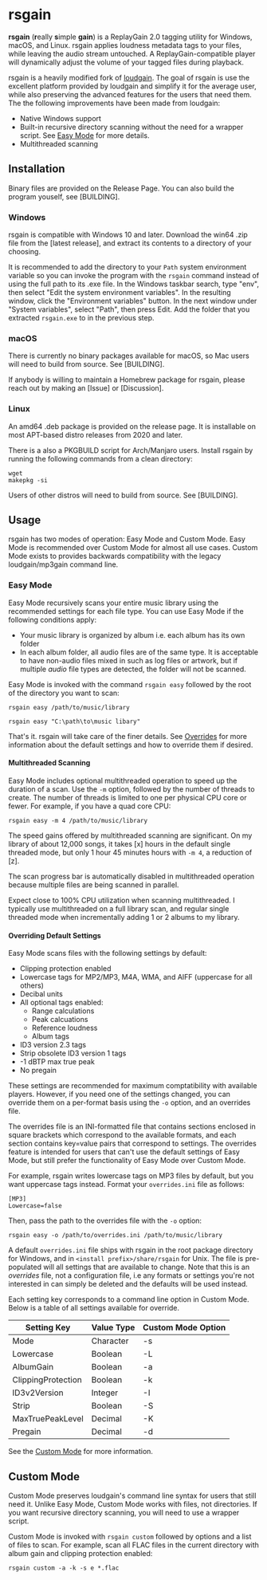 # rsgain
**rsgain** (**r**eally **s**imple **gain**) is a ReplayGain 2.0 tagging utility for Windows, macOS, and Linux. rsgain applies loudness metadata tags to your files, while leaving the audio stream untouched. A ReplayGain-compatible player will dynamically adjust the volume of your tagged files during playback.

rsgain is a heavily modified fork of [loudgain](https://github.com/Moonbase59/loudgain). The goal of rsgain is use the excellent platform provided by loudgain and simplify it for the average user, while also preserving the advanced features for the users that need them. The the following improvements have been made from loudgain:
- Native Windows support
- Built-in recursive directory scanning without the need for a wrapper script. See [Easy Mode](#easy-mode) for more details.
- Multithreaded scanning

## Installation
Binary files are provided on the Release Page. You can also build the program youself, see [BUILDING].

### Windows
rsgain is compatible with Windows 10 and later. Download the win64 .zip file from the [latest release], and extract its contents to a directory of your choosing. 

It is recommended to add the directory to your `Path` system environment variable so you can invoke the program with the `rsgain` command instead of using the full path to its .exe file. In the Windows taskbar search, type "env", then select "Edit the system environment variables". In the resulting window, click the "Environment variables" button. In the next window under "System variables", select "Path", then press Edit. Add the folder that you extracted `rsgain.exe` to in the previous step.

### macOS
There is currently no binary packages available for macOS, so Mac users will need to build from source. See [BUILDING].

If anybody is willing to maintain a Homebrew package for rsgain, please reach out by making an [Issue] or [Discussion].

### Linux
An amd64 .deb package is provided on the release page. It is installable on most APT-based distro releases from 2020 and later.

There is a also a PKGBUILD script for Arch/Manjaro users. Install rsgain by running the following commands from a clean directory:
```
wget
makepkg -si
```

Users of other distros will need to build from source. See [BUILDING].

## Usage
rsgain has two modes of operation: Easy Mode and Custom Mode. Easy Mode is recommended over Custom Mode for almost all use cases. Custom Mode exists to provides backwards compatibility with the legacy loudgain/mp3gain command line.

### Easy Mode
Easy Mode recursively scans your entire music library using the recommended settings for each file type. You can use Easy Mode if the following conditions apply:
- Your music library is organized by album i.e. each album has its own folder
- In each album folder, all audio files are of the same type. It is acceptable to have non-audio files mixed in such as log files or artwork, but if multiple *audio* file types are detected, the folder will not be scanned.

Easy Mode is invoked with the command `rsgain easy` followed by the root of the directory you want to scan:
```
rsgain easy /path/to/music/library
```
```
rsgain easy "C:\path\to\music libary"
```
That's it. rsgain will take care of the finer details. See [Overrides](#overriding-default-settings) for more information about the default settings and how to override them if desired.

#### Multithreaded Scanning
Easy Mode includes optional multithreaded operation to speed up the duration of a scan. Use the `-m` option, followed by the number of threads to create. The number of threads is limited to one per physical CPU core or fewer. For example, if you have a quad core CPU:
```
rsgain easy -m 4 /path/to/music/library
``` 
The speed gains offered by multithreaded scanning are significant. On my library of about 12,000 songs, it takes [x] hours in the default single threaded mode, but only 1 hour 45 minutes hours with `-m 4`, a reduction of [z].

The scan progress bar is automatically disabled in multithreaded operation because multiple files are being scanned in parallel. 

Expect close to 100% CPU utilization when scanning multithreaded. I typically use multithreaded on a full library scan, and regular single threaded mode when incrementally adding 1 or 2 albums to my library.

#### Overriding Default Settings
Easy Mode scans files with the following settings by default:
- Clipping protection enabled
- Lowercase tags for MP2/MP3, M4A, WMA, and AIFF (uppercase for all others)
- Decibal units
- All optional tags enabled:
	+ Range calculations
	+ Peak calcuations
	+ Reference loudness
	+ Album tags
- ID3 version 2.3 tags
- Strip obsolete ID3 version 1 tags
- -1 dBTP max true peak
- No pregain

These settings are recommended for maximum comptatibility with available players. However, if you need one of the settings changed, you can override them on a per-format basis using the `-o` option, and an overrides file.

The overrides file is an INI-formatted file that contains sections enclosed in square brackets which correspond to the available formats, and each section contains key=value pairs that correspond to settings. The overrides feature is intended for users that can't use the default settings of Easy Mode, but still prefer the functionality of Easy Mode over Custom Mode.

For example, rsgain writes lowercase tags on MP3 files by default, but you want uppercase tags instead. Format your `overrides.ini` file as follows:
```
[MP3]
Lowercase=false
```
Then, pass the path to the overrides file with the `-o` option:

```
rsgain easy -o /path/to/overrides.ini /path/to/music/library
```
A default `overrides.ini` file ships with rsgain in the root package directory for Windows, and in `<install prefix>/share/rsgain` for Unix. The file is pre-populated will all settings that are available to change. Note that this is an *overrides* file, not a configuration file, i.e any formats or settings you're not interested in can simply be deleted and the defaults will be used instead.

Each setting key corresponds to a command line option in Custom Mode. Below is a table of all settings available for override.

|Setting Key | Value Type | Custom Mode Option|
|------------|------------|-------------------|
|Mode|Character|-s|
|Lowercase|Boolean|-L|
|AlbumGain|Boolean|-a|
|ClippingProtection|Boolean|-k|
|ID3v2Version|Integer|-I|
|Strip|Boolean|-S|
|MaxTruePeakLevel|Decimal|-K|
|Pregain|Decimal|-d|

See the [Custom Mode](#custom-mode) for more information.

## Custom Mode
Custom Mode preserves loudgain's command line syntax for users that still need it. Unlike Easy Mode, Custom Mode works with files, not directories. If you want recursive directory scanning, you will need to use a wrapper script.

Custom Mode is invoked with `rsgain custom` followed by options and a list of files to scan. For example, scan all FLAC files in the current directory with album gain and clipping protection enabled:
 ```
 rsgain custom -a -k -s e *.flac
 ```

